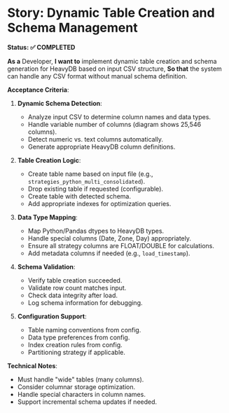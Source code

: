 # Story: Dynamic Table Creation and Schema Management

**Status: ✅ COMPLETED**

**As a** Developer,
**I want to** implement dynamic table creation and schema generation for HeavyDB based on input CSV structure,
**So that** the system can handle any CSV format without manual schema definition.

**Acceptance Criteria**:

1. **Dynamic Schema Detection**:
   - Analyze input CSV to determine column names and data types.
   - Handle variable number of columns (diagram shows 25,546 columns).
   - Detect numeric vs. text columns automatically.
   - Generate appropriate HeavyDB column definitions.

2. **Table Creation Logic**:
   - Create table name based on input file (e.g., `strategies_python_multi_consolidated`).
   - Drop existing table if requested (configurable).
   - Create table with detected schema.
   - Add appropriate indexes for optimization queries.

3. **Data Type Mapping**:
   - Map Python/Pandas dtypes to HeavyDB types.
   - Handle special columns (Date, Zone, Day) appropriately.
   - Ensure all strategy columns are FLOAT/DOUBLE for calculations.
   - Add metadata columns if needed (e.g., `load_timestamp`).

4. **Schema Validation**:
   - Verify table creation succeeded.
   - Validate row count matches input.
   - Check data integrity after load.
   - Log schema information for debugging.

5. **Configuration Support**:
   - Table naming conventions from config.
   - Data type preferences from config.
   - Index creation rules from config.
   - Partitioning strategy if applicable.

**Technical Notes**:
- Must handle "wide" tables (many columns).
- Consider columnar storage optimization.
- Handle special characters in column names.
- Support incremental schema updates if needed.
